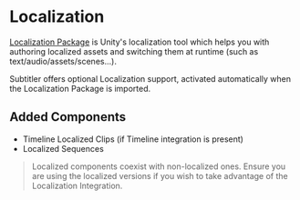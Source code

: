 # Localization

[Localization Package](https://docs.unity3d.com/Manual/com.unity.localization.html) is Unity's localization tool which helps you with authoring localized assets and switching them at runtime (such as text/audio/assets/scenes...).  

Subtitler offers optional Localization support, activated automatically when the Localization Package is imported.

## Added Components
- Timeline Localized Clips (if Timeline integration is present)
- Localized Sequences

> Localized components coexist with non-localized ones. Ensure you are using the localized versions if you wish to take advantage of the Localization Integration.
